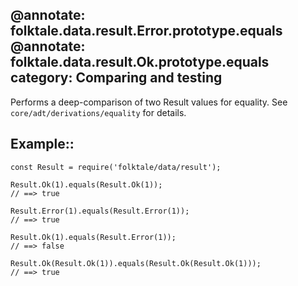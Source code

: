 @annotate: folktale.data.result.Error.prototype.equals
@annotate: folktale.data.result.Ok.prototype.equals
category: Comparing and testing
---

Performs a deep-comparison of two Result values for equality. See `core/adt/derivations/equality` for details.


## Example::

    const Result = require('folktale/data/result');

    Result.Ok(1).equals(Result.Ok(1));
    // ==> true

    Result.Error(1).equals(Result.Error(1));
    // ==> true

    Result.Ok(1).equals(Result.Error(1));
    // ==> false

    Result.Ok(Result.Ok(1)).equals(Result.Ok(Result.Ok(1)));
    // ==> true